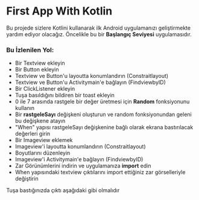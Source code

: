 # First App With Kotlin

Bu projede sizlere Kotlini kullanarak ilk Android uygulamanızı geliştirmekte yardım ediyor olacağız. Öncelikle bu bir **Başlangıç Seviyesi** uygulamasıdır.


### Bu İzlenilen Yol:

- Bir Textview ekleyin
- Bir Button ekleyin
- Textview ve Button'u layoutta konumlandırın (Constraitlayout)
- Textview ve Button'u Activitymain'e bağlayın (FindviewbyID)
- Bir ClickListener ekleyin
- Tuşa basıldığını bildiren bir toast ekleyin
- 0 ile 7 arasında rastgele bir değer üretmesi için **Random** fonksiyonunu kullanın 
- Bir **rastgeleSayı** değişkeni oluşturun ve random fonksiyonundan geleni bu değişkene atayın
- "When" yapısı rastgeleSayı değişkenine bağlı olarak ekrana bastırılacak değerleri girin
- Bir Imageview eklemek
- Imageview'i layoutta konumlandırın (Constraitlayout)
- Boyutlarını düzenleyin
- Imageview'i Activitymain'e bağlayın (FindviewbyID)
- Zar Görünümlerini indirin ve uygulamanıza **import** edin
- When yapısındaki textview çıktılarını import ettiğiniz zar görselleriyle değiştirin

Tuşa bastığınızda çıktı aşağıdaki gibi olmalıdır





